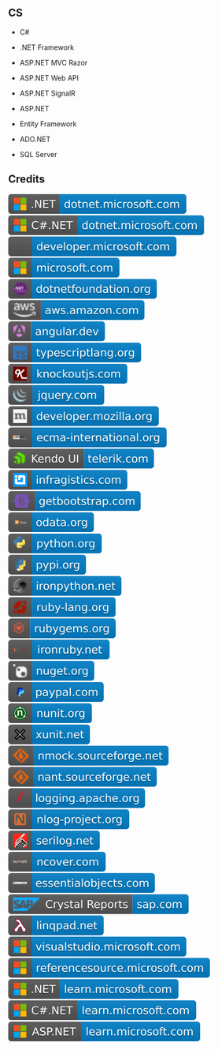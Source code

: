 CS
--

- C#

- .NET Framework

- ASP.NET MVC Razor

- ASP.NET Web API

- ASP.NET SignalR

- ASP.NET

- Entity Framework

- ADO.NET

- SQL Server

Credits
-------
[![image](
Credits/CS.NET-dotnet.microsoft.com.svg)](https://dotnet.microsoft.com/)  
[![image](
Credits/CS-dotnet.microsoft.com.svg)](https://dotnet.microsoft.com/languages/csharp/)<!--[![image](
Credits/dotnet.microsoft.com.svg)](https://dotnet.microsoft.com/)-->  
[![image](
Credits/developer.microsoft.com.svg)](https://developer.microsoft.com/)  
[![image](
Credits/microsoft.com.svg)](https://microsoft.com/)  
[![image](
Credits/dotnetfoundation.org.svg)](https://dotnetfoundation.org/)   
[![image](
Credits/aws.amazon.com.svg)](https://aws.amazon.com/)  
[![image](
Credits/angular.dev.svg)](https://angular.dev/)  
[![image](
Credits/typescriptlang.org.svg)](https://typescriptlang.org/)  
[![image](
Credits/knockoutjs.com.svg)](https://knockoutjs.com/)  
[![image](
Credits/jquery.com.svg)](https://jquery.com/)  
[![image](
Credits/developer.mozilla.org.svg)](https://developer.mozilla.org/)  
[![image](
Credits/ecma-international.org.svg)](https://ecma-international.org/)  
[![image](
Credits/Kendo-UI-telerik.com.svg)](https://telerik.com/)  
[![image](
Credits/infragistics.com.svg)](https://infragistics.com/)  
[![image](
Credits/getbootstrap.com.svg)](https://getbootstrap.com/)  
[![image](
Credits/odata.org.svg)](https://www.odata.org/)  
[![image](
Credits/python.org.svg)](https://python.org/)  
[![image](
Credits/pypi.org.svg)](https://pypi.org/)  
[![image](
Credits/ironpython.net.svg)](https://ironpython.net/)  
[![image](
Credits/ruby-lang.org.svg)](https://ruby-lang.org/)  
[![image](
Credits/rubygems.org.svg)](https://rubygems.org/)  
[![image](
Credits/ironruby.net.svg)](http://ironruby.net/)  
[![image](
Credits/nuget.org.svg)](https://nuget.org/)  
[![image](
Credits/paypal.com.svg)](https://paypal.com/)  
[![image](
Credits/nunit.org.svg)](https://nunit.org/)  
[![image](
Credits/xunit.net.svg)](https://xunit.net/)  
[![image](
Credits/nmock.sourceforge.net.svg)](https://nmock.sourceforge.net/)  
[![image](
Credits/nant.sourceforge.net.svg)](https://nant.sourceforge.net/)  
[![image](
Credits/logging.apache.org.svg)](https://logging.apache.org/)  
[![image](
Credits/nlog-project.org.svg)](https://nlog-project.org/)  
[![image](
Credits/serilog.net.svg)](https://serilog.net/)   
[![image](
Credits/ncover.com.svg)](https://www.ncover.com/)  
[![image](
Credits/essentialobjects.com.svg)](https://essentialobjects.com/)  
[![image](
Credits/Crystal-Reports-sap.com.svg)](https://sap.com/)  
[![image](
Credits/linqpad.net.svg)](https://linqpad.net/)  
[![image](
Credits/visualstudio.microsoft.com.svg)](https://visualstudio.microsoft.com/)  
[![image](
Credits/referencesource.microsoft.com.svg)](https://referencesource.microsoft.com/)<!--[![image](
Credits/learn.microsoft.com.svg)](https://learn.microsoft.com/)-->  
[![image](
Credits/CS.NET-learn.microsoft.com.svg)](https://learn.microsoft.com/dotnet/)  
[![image](
Credits/CS-learn.microsoft.com.svg)](https://learn.microsoft.com/dotnet/csharp/)  
[![image](
Credits/ASP.NET-learn.microsoft.com.svg)](https://learn.microsoft.com/aspnet/)